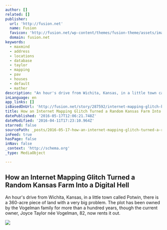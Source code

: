 ```yaml
---
author: []
related: []
publisher:
  url: 'http://fusion.net'
  name: Fusion
  favicon: 'http://fusion.net/wp-content/themes/fusion-theme/assets/images/favicons/favicon.ico?v=1457132815541'
  domain: fusion.net
keywords:
  - maxmind
  - address
  - locations
  - database
  - taylor
  - mapping
  - pav
  - houses
  - default
  - mather
description: "An hour's drive from Wichita, Kansas, in a little town called Potwin, there is a 360-acre piece of land with a very big problem. The plot has been owned by the Vogelman family for more than a hundred years, though the current owner, Joyce Taylor née Vogelman, 82, now rents it out."
inLanguage: en
app_links: []
isBasedOnUrl: 'http://fusion.net/story/287592/internet-mapping-glitch-kansas-farm/'
title: How an Internet Mapping Glitch Turned a Random Kansas Farm Into a Digital Hell
datePublished: '2016-05-17T12:06:21.748Z'
dateModified: '2016-04-11T17:23:10.964Z'
starred: false
sourcePath: _posts/2016-05-17-how-an-internet-mapping-glitch-turned-a-random-kansas-farm-i.md
inFeed: true
hasPage: false
inNav: false
_context: 'http://schema.org'
_type: MediaObject

---
```

<article style=""><h1>How an Internet Mapping Glitch Turned a Random Kansas Farm Into a Digital Hell</h1><p>An hour's drive from Wichita, Kansas, in a little town called Potwin, there is a 360-acre piece of land with a very big problem. The plot has been owned by the Vogelman family for more than a hundred years, though the current owner, Joyce Taylor née Vogelman, 82, now rents it out.</p><img src="http://i0.wp.com/fusion.net/wp-content/uploads/2016/04/160406-creepy-house-2.png?resize=1200%2C630&amp;quality=80&amp;strip=all" /></article>
